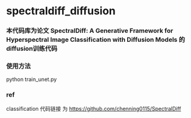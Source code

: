 # spectraldiff_diffusion

### 本代码库为论文 SpectralDiff: A Generative Framework for Hyperspectral Image Classification with Diffusion Models 的diffusion训练代码

### 使用方法
python train_unet.py


### ref
classification 代码链接 为 https://github.com/chenning0115/SpectralDiff

